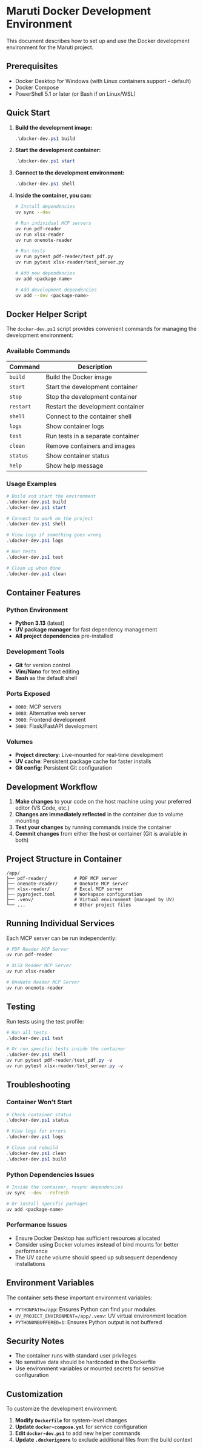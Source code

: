 # Maruti Docker Development Environment

This document describes how to set up and use the Docker development environment for the Maruti project.

## Prerequisites

- Docker Desktop for Windows (with Linux containers support - default)
- Docker Compose
- PowerShell 5.1 or later (or Bash if on Linux/WSL)

## Quick Start

1. **Build the development image:**
   ```powershell
   .\docker-dev.ps1 build
   ```

2. **Start the development container:**
   ```powershell
   .\docker-dev.ps1 start
   ```

3. **Connect to the development environment:**
   ```powershell
   .\docker-dev.ps1 shell
   ```

4. **Inside the container, you can:**
   ```bash
   # Install dependencies
   uv sync --dev
   
   # Run individual MCP servers
   uv run pdf-reader
   uv run xlsx-reader
   uv run onenote-reader
   
   # Run tests
   uv run pytest pdf-reader/test_pdf.py
   uv run pytest xlsx-reader/test_server.py
   
   # Add new dependencies
   uv add <package-name>
   
   # Add development dependencies
   uv add --dev <package-name>
   ```

## Docker Helper Script

The `docker-dev.ps1` script provides convenient commands for managing the development environment:

### Available Commands

| Command | Description |
|---------|-------------|
| `build` | Build the Docker image |
| `start` | Start the development container |
| `stop` | Stop the development container |
| `restart` | Restart the development container |
| `shell` | Connect to the container shell |
| `logs` | Show container logs |
| `test` | Run tests in a separate container |
| `clean` | Remove containers and images |
| `status` | Show container status |
| `help` | Show help message |

### Usage Examples

```powershell
# Build and start the environment
.\docker-dev.ps1 build
.\docker-dev.ps1 start

# Connect to work on the project
.\docker-dev.ps1 shell

# View logs if something goes wrong
.\docker-dev.ps1 logs

# Run tests
.\docker-dev.ps1 test

# Clean up when done
.\docker-dev.ps1 clean
```

## Container Features

### Python Environment
- **Python 3.13** (latest)
- **UV package manager** for fast dependency management
- **All project dependencies** pre-installed

### Development Tools
- **Git** for version control
- **Vim/Nano** for text editing
- **Bash** as the default shell

### Ports Exposed
- `8000`: MCP servers
- `8080`: Alternative web server
- `3000`: Frontend development
- `5000`: Flask/FastAPI development

### Volumes
- **Project directory**: Live-mounted for real-time development
- **UV cache**: Persistent package cache for faster installs
- **Git config**: Persistent Git configuration

## Development Workflow

1. **Make changes** to your code on the host machine using your preferred editor (VS Code, etc.)
2. **Changes are immediately reflected** in the container due to volume mounting
3. **Test your changes** by running commands inside the container
4. **Commit changes** from either the host or container (Git is available in both)

## Project Structure in Container

```
/app/
├── pdf-reader/          # PDF MCP server
├── onenote-reader/      # OneNote MCP server  
├── xlsx-reader/         # Excel MCP server
├── pyproject.toml       # Workspace configuration
├── .venv/               # Virtual environment (managed by UV)
└── ...                  # Other project files
```

## Running Individual Services

Each MCP server can be run independently:

```bash
# PDF Reader MCP Server
uv run pdf-reader

# XLSX Reader MCP Server  
uv run xlsx-reader

# OneNote Reader MCP Server
uv run onenote-reader
```

## Testing

Run tests using the test profile:

```powershell
# Run all tests
.\docker-dev.ps1 test

# Or run specific tests inside the container
.\docker-dev.ps1 shell
uv run pytest pdf-reader/test_pdf.py -v
uv run pytest xlsx-reader/test_server.py -v
```

## Troubleshooting

### Container Won't Start
```powershell
# Check container status
.\docker-dev.ps1 status

# View logs for errors
.\docker-dev.ps1 logs

# Clean and rebuild
.\docker-dev.ps1 clean
.\docker-dev.ps1 build
```

### Python Dependencies Issues
```bash
# Inside the container, resync dependencies
uv sync --dev --refresh

# Or install specific packages
uv add <package-name>
```

### Performance Issues
- Ensure Docker Desktop has sufficient resources allocated
- Consider using Docker volumes instead of bind mounts for better performance
- The UV cache volume should speed up subsequent dependency installations

## Environment Variables

The container sets these important environment variables:

- `PYTHONPATH=/app`: Ensures Python can find your modules
- `UV_PROJECT_ENVIRONMENT=/app/.venv`: UV virtual environment location
- `PYTHONUNBUFFERED=1`: Ensures Python output is not buffered

## Security Notes

- The container runs with standard user privileges
- No sensitive data should be hardcoded in the Dockerfile
- Use environment variables or mounted secrets for sensitive configuration

## Customization

To customize the development environment:

1. **Modify `Dockerfile`** for system-level changes
2. **Update `docker-compose.yml`** for service configuration
3. **Edit `docker-dev.ps1`** to add new helper commands
4. **Update `.dockerignore`** to exclude additional files from the build context